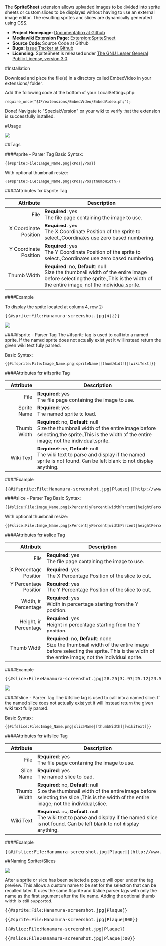 The **SpriteSheet** extension allows uploaded images to be divided into sprite sheets or custom slices to be displayed without having to use an external image editor.  The resulting sprites and slices are dynamically generated using CSS.

* **Project Homepage:** [Documentation at Github](https://github.com/CurseStaff/SpriteSheet)
* **Mediawiki Extension Page:** [Extension:SpriteSheet](https://www.mediawiki.org/wiki/Extension:SpriteSheet)
* **Source Code:** [Source Code at Github](https://github.com/CurseStaff/SpriteSheet)
* **Bugs:** [Issue Tracker at Github](https://github.com/CurseStaff/SpriteSheet/issues)
* **Licensing:** SpriteSheet is released under [The GNU Lesser General Public License, version 3.0](http://opensource.org/licenses/lgpl-3.0.html).


#Installation

Download and place the file(s) in a directory called EmbedVideo in your extensions/ folder.

Add the following code at the bottom of your LocalSettings.php:

	require_once("$IP/extensions/EmbedVideo/EmbedVideo.php");

Done! Navigate to "Special:Version" on your wiki to verify that the extension is successfully installed.

#Usage

![](documentation/BasicInterface.png)

##Tags

###\#sprite - Parser Tag
Basic Syntax:

	{{#sprite:File:Image_Name.png|xPos|yPos}}

With optional thumbnail resize:

	{{#sprite:File:Image_Name.png|xPos|yPos|thumbWidth}}

####Attributes for #sprite Tag

|       Attribute       | Description                                                                                                                                                                         |
|----------------------:|-------------------------------------------------------------------------------------------------------------------------------------------------------------------------------------|
| File                  | **Required**: yes<br/>The file page containing the image to use.                                                                                                                    |
| X Coordinate Position | **Required**: yes<br/>The X Coordinate Position of the sprite to select.,Coordinates use zero based numbering.                                                                      |
| Y Coordinate Position | **Required**: yes<br/>The Y Coordinate Position of the sprite to select.,Coordinates use zero based numbering.                                                                      |
| Thumb Width           | **Required**: no, **Default**: null<br/>Size the thumbnail width of the entire image before selecting,the sprite.,This is the width of the entire image; not the individual,sprite. |

####Example

To display the sprite located at column 4, row 2:
<pre>{{#sprite:File:Hanamura-screenshot.jpg|4|2}}</pre>

![](documentation/SpriteUsageExample.png)


###\#ifsprite - Parser Tag
The #ifsprite tag is used to call into a named sprite.  If the named sprite does not actually exist yet it will instead return the given wiki text fully parsed.

Basic Syntax:

	{{#ifsprite:File:Image_Name.png|spriteName|[thumbWidth]|[wikiText]}}

####Attributes for #ifsprite Tag

|       Attribute       | Description                                                                                                                                                                         |
|----------------------:|-------------------------------------------------------------------------------------------------------------------------------------------------------------------------------------|
| File                  | **Required**: yes<br/>The file page containing the image to use.                                                                                                                    |
| Sprite Name           | **Required**: yes<br/>The named sprite to load.                                                                                                                                     |
| Thumb Width           | **Required**: no, **Default**: null<br/>Size the thumbnail width of the entire image before selecting,the sprite.,This is the width of the entire image; not the individual,sprite. |
| Wiki Text             | **Required**: no, **Default**: null<br/>The wiki text to parse and display if the named sprite is not found.  Can be left blank to not display anything.                            |

####Example

<pre>{{#ifsprite:File:Hanamura-screenshot.jpg|Plaque||[http://www.example.com/ Use This Example]}}</pre>


###\#slice - Parser Tag
Basic Syntax:

	{{#slice:File:Image_Name.png|xPercent|yPercent|widthPercent|heightPercent}}

With optional thumbnail resize:

	{{#slice:File:Image_Name.png|xPercent|yPercent|widthPercent|heightPercent|thumbWidth}}

####Attributes for #slice Tag

|       Attribute       | Description                                                                                                                                                                          |
|----------------------:|--------------------------------------------------------------------------------------------------------------------------------------------------------------------------------------|
| File                  | **Required**: yes<br/>The file page containing the image to use.                                                                                                                     |
| X Percentage Position | **Required**: yes<br/>The X Percentage Position of the slice to cut.                                                                                                                 |
| Y Percentage Position | **Required**: yes<br/>The Y Percentage Position of the slice to cut.                                                                                                                 |
| Width, in Percentage  | **Required**: yes<br/>Width in percentage starting from the Y position.                                                                                                              |
| Height, in Percentage | **Required**: yes<br/>Height in percentage starting from the Y position.                                                                                                             |
| Thumb Width           | **Required**: no, **Default**: none<br/>Size the thumbnail width of the entire image before selecting the sprite.  This is the width of the entire image; not the individual sprite. |

####Example

<pre>{{#slice:File:Hanamura-screenshot.jpg|28.25|32.97|25.12|23.58}}</pre>

![](documentation/SliceUsageExample.png)


###\#ifslice - Parser Tag
The #ifslice tag is used to call into a named slice.  If the named slice does not actually exist yet it will instead return the given wiki text fully parsed.

Basic Syntax:

	{{#ifslice:File:Image_Name.png|sliceName|[thumbWidth]|[wikiText]}}

####Attributes for #ifslice Tag

|       Attribute       | Description                                                                                                                                                                         |
|----------------------:|-------------------------------------------------------------------------------------------------------------------------------------------------------------------------------------|
| File                  | **Required**: yes<br/>The file page containing the image to use.                                                                                                                    |
| Slice Name            | **Required**: yes<br/>The named slice to load.                                                                                                                                     |
| Thumb Width           | **Required**: no, **Default**: null<br/>Size the thumbnail width of the entire image before selecting,the slice.,This is the width of the entire image; not the individual,slice. |
| Wiki Text             | **Required**: no, **Default**: null<br/>The wiki text to parse and display if the named slice is not found.  Can be left blank to not display anything.                            |

####Example

<pre>{{#ifslice:File:Hanamura-screenshot.jpg|Plaque||[http://www.example.com/ Use This Example]}}</pre>


##Naming Sprites/Slices

![](documentation/SpriteNaming.png)

After a sprite or slice has been selected a pop up will open under the tag preview.  This allows a custom name to be set for the selection that can be recalled later.  It uses the same #sprite and #slice parser tags with only the name as the first argument after the file name.  Adding the optional thumb width is still supported.

<pre>{{#sprite:File:Hanamura-screenshot.jpg|Plaque}}</pre>
<pre>{{#sprite:File:Hanamura-screenshot.jpg|Plaque|800}}</pre>
<pre>{{#slice:File:Hanamura-screenshot.jpg|Plaque}}</pre>
<pre>{{#slice:File:Hanamura-screenshot.jpg|Plaque|500}}</pre>